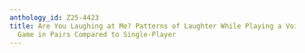 ```yaml
---
anthology_id: Z25-4423
title: Are You Laughing at Me? Patterns of Laughter While Playing a Voice Activated
  Game in Pairs Compared to Single-Player
---
```

